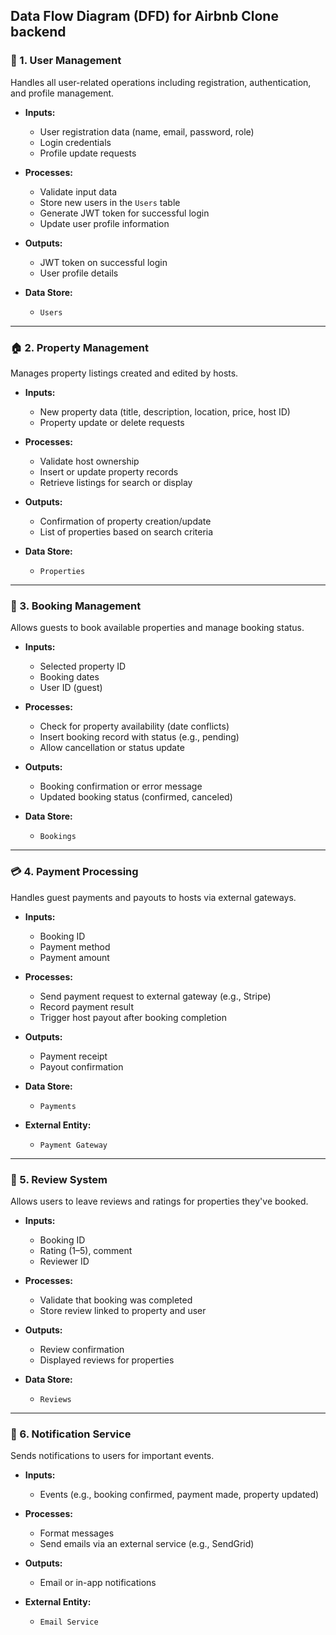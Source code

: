 ## Data Flow Diagram (DFD) for Airbnb Clone backend

### 🔄 1. **User Management**

Handles all user-related operations including registration, authentication, and profile management.

- **Inputs:**

  - User registration data (name, email, password, role)
  - Login credentials
  - Profile update requests

- **Processes:**

  - Validate input data
  - Store new users in the `Users` table
  - Generate JWT token for successful login
  - Update user profile information

- **Outputs:**

  - JWT token on successful login
  - User profile details

- **Data Store:**

  - `Users`

---

### 🏠 2. **Property Management**

Manages property listings created and edited by hosts.

- **Inputs:**

  - New property data (title, description, location, price, host ID)
  - Property update or delete requests

- **Processes:**

  - Validate host ownership
  - Insert or update property records
  - Retrieve listings for search or display

- **Outputs:**

  - Confirmation of property creation/update
  - List of properties based on search criteria

- **Data Store:**

  - `Properties`

---

### 📅 3. **Booking Management**

Allows guests to book available properties and manage booking status.

- **Inputs:**

  - Selected property ID
  - Booking dates
  - User ID (guest)

- **Processes:**

  - Check for property availability (date conflicts)
  - Insert booking record with status (e.g., pending)
  - Allow cancellation or status update

- **Outputs:**

  - Booking confirmation or error message
  - Updated booking status (confirmed, canceled)

- **Data Store:**

  - `Bookings`

---

### 💳 4. **Payment Processing**

Handles guest payments and payouts to hosts via external gateways.

- **Inputs:**

  - Booking ID
  - Payment method
  - Payment amount

- **Processes:**

  - Send payment request to external gateway (e.g., Stripe)
  - Record payment result
  - Trigger host payout after booking completion

- **Outputs:**

  - Payment receipt
  - Payout confirmation

- **Data Store:**

  - `Payments`

- **External Entity:**

  - `Payment Gateway`

---

### 🌟 5. **Review System**

Allows users to leave reviews and ratings for properties they've booked.

- **Inputs:**

  - Booking ID
  - Rating (1–5), comment
  - Reviewer ID

- **Processes:**

  - Validate that booking was completed
  - Store review linked to property and user

- **Outputs:**

  - Review confirmation
  - Displayed reviews for properties

- **Data Store:**

  - `Reviews`

---

### 🔔 6. **Notification Service**

Sends notifications to users for important events.

- **Inputs:**

  - Events (e.g., booking confirmed, payment made, property updated)

- **Processes:**

  - Format messages
  - Send emails via an external service (e.g., SendGrid)

- **Outputs:**

  - Email or in-app notifications

- **External Entity:**

  - `Email Service`
